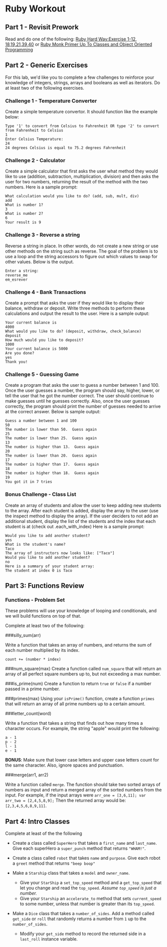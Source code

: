 # Ruby Workout 

## Part 1 - Revisit Prework

Read and do one of the following:
[Ruby Hard Way:Exercise 1-12, 18,19,21,39,40](http://learnrubythehardway.org/book/) or [Ruby Monk Primer Up To Classes and Object Oriented Programming](http://rubymonk.com/learning/books/1-ruby-primer)

## Part 2 - Generic Exercises

For this lab, we'd like you to complete a few challenges to reinforce your knowledge of integers, strings, arrays and booleans as well as iterators. Do at least two of the following exercises.

### Challenge 1 - Temperature Converter

Create a simple temperature convertor.  It should function like the example below:

```
Type '1' to convert from Celsius to Fahrenheit OR type '2' to convert from Fahrenheit to Celsius
1
Enter Celsius Temperature:
24
24 degrees Celsius is equal to 75.2 degrees Fahrenheit
```

### Challenge 2 - Calculator

Create a simple calculator that first asks the user what method they would like to use (addition, subtraction, multiplication, division) and then asks the user for two numbers, returning the result of the method with the two numbers. Here is a sample prompt:

```
What calculation would you like to do? (add, sub, mult, div)
add
What is number 1?
3
What is number 2?
6
Your result is 9
```

### Challenge 3 - Reverse a string

Reverse a string in place.  In other words, do not create a new string or use other methods on the string such as reverse.  The goal of the problem is to use a loop and the string accessors to figure out which values to swap for other values.  Below is the output.

```
Enter a string:
reverse_me
em_esrever
```

### Challenge 4 - Bank Transactions

Create a prompt that asks the user if they would like to display their balance, withdraw or deposit. Write three methods to perform these calculations and output the result to the user. Here is a sample output:

```
Your current balance is
4000
What would you like to do? (deposit, withdraw, check_balance)
deposit
How much would you like to deposit?
1000
Your current balance is 5000
Are you done?
yes
Thank you!
```

### Challenge 5 - Guessing Game

Create a program that asks the user to guess a number between 1 and 100.  Once the user guesses a number, the program should say, higher, lower, or tell the user that he got the number correct.  The user should continue to make guesses until he guesses correctly.  Also, once the user guesses correctly, the program should print the number of guesses needed to arrive at the correct answer. Below is sample output:

```
Guess a number between 1 and 100
50
The number is lower than 50.  Guess again
25
The number is lower than 25.  Guess again
13
The number is higher than 13.  Guess again
20
The number is lower than 20.  Guess again
17
The number is higher than 17.  Guess again
18
The number is higher than 18.  Guess again
19
You got it in 7 tries
```


### Bonus Challenge - Class List

Create an array of students and allow the user to keep adding new students to the array. After each student is added, display the array to the user (use the inspect method to display the array). If the user deciders to not add an additional student, display the list of the students and the index that each student is at (check out .each_with_index) Here is a sample prompt:

```
Would you like to add another student?
yes
What is the student's name?
Taco
The array of instructors now looks like: ["Taco"]
Would you like to add another student?
no
Here is a summary of your student array:
The student at index 0 is Taco
```


## Part 3: Functions Review

### Functions - Problem Set
These problems will use your knowledge of looping and conditionals, and we will build functions on top of that.

Complete at least two of the following:

###silly_sum(arr)

Write a function that takes an array of numbers, and returns the sum of each number multiplied by its index. 

`count += (number * index)`

###num_square(max)
Create a function called `num_square` that will return an array of all perfect square numbers up to, but not exceeding a max number.

###is_prime(num)
Create a function to return `true` or `false` if a number passed in a prime number.

###primes(max)
Using your `isPrime()` function, create a function `primes` that will return an array of all prime numbers up to a certain amount.

###letter_count(word)

Write a function that takes a string that finds out how many times a character occurs.  For example, the string "apple" would print the following:

```
a - 1
p - 2
l - 1
e - 1
```

__BONUS__: Make sure that lower case letters and upper case letters count for the same character.  Also, ignore spaces and punctuation.

###merge(arr1, arr2)

Write a function called ```merge```.  The function should take two sorted arrays of numbers as input and return a merged array of the sorted numbers from the input.  For example, if the input arrays were `arr_one = [3,6,11]; var arr_two = [2,4,5,8,9];`  Then the returned array would be: `[2,3,4,5,6,8,9,11]`.


## Part 4: Intro Classes

Complete at least of the the following

* Create a class called `SuperHero` that takes a `first_name` and `last_name`. Give each superHero a `super_punch` method that returns `"WHAM!"`.
* Create a class called `robot` that takes `name` and `purpose`. Give each robot a `greet` method that returns `"beep boop"`

* Make a `Starship` class that takes a `model` and `owner_name`. 
  * Give your `StarShip` a `set_top_speed` method and a `get_top_speed` that let you change and read the `top_speed`. *Assume `top_speed` is just a number.*
  * Give your `Starship` an `accelerate_to` method that sets `current_speed` to some number, unless that number is greater than its `top_speed`.
* Make a `Dice` class that takes a `number_of_sides`. Add a method called `get_side` or `roll` that randomly returns a number from `1` up to the `number_of_sides`.
  * Modify your `get_side` method to record the returned side in a `last_roll` instance variable. 
